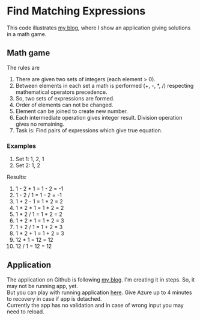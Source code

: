 # Find Matching Expressions

This code illustrates [my blog](https://blog.adameczek.pl/index.php/2023/04/01/znajdz-dzialania-czesc-ii/), where I show an application giving solutions in a math game.

## Math game

The rules are
1. There are given two sets of integers (each element > 0).
1. Between elements in each set a math is performed (+, -, *, /) respecting mathematical operators precedence.
1. So, two sets of expressions are formed.
1. Order of elements can not be changed.
1. Element can be joined to create new number.
1. Each intermediate operation gives integer result. Division operation gives no remaining.
1. Task is: Find pairs of expressions which give true equation.

### Examples

1. Set 1: 1, 2, 1
2. Set 2: 1, 2

Results:
1. 1 - 2 * 1 = 1 - 2 = -1
1. 1 - 2 / 1 = 1 - 2 = -1
1. 1 + 2 - 1 = 1 * 2 = 2
1. 1 * 2 * 1 = 1 * 2 = 2
1. 1 * 2 / 1 = 1 * 2 = 2
1. 1 + 2 * 1 = 1 + 2 = 3
1. 1 + 2 / 1 = 1 + 2 = 3
1. 1 * 2 + 1 = 1 + 2 = 3
1. 12 * 1 = 12 = 12
1. 12 / 1 = 12 = 12

## Application

The application on Github is following [my blog](https://blog.adameczek.pl/index.php/2023/04/01/znajdz-dzialania-czesc-ii/). I'm creating it in steps. So, it may not be running app, yet.  
But you can play with running application [here](https://playwithnumbers.azurewebsites.net/). Give Azure up to 4 minutes to recovery in case if app is detached.  
Currently the app has no validation and in case of wrong input you may need to reload.